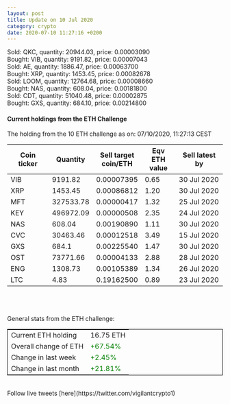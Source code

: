 ```yaml
---
layout: post
title: Update on 10 Jul 2020
category: crypto
date: 2020-07-10 11:27:16 +0200
---
```

<!-- Global site tag (gtag.js) - Google Analytics -->
<script async src="https://www.googletagmanager.com/gtag/js?id=UA-103831149-5"></script>
<script>
  window.dataLayer = window.dataLayer || [];
  function gtag(){dataLayer.push(arguments);}
  gtag('js', new Date());

  gtag('config', 'UA-103831149-5');
</script>
Sold: QKC, quantity:     20944.03, price:   0.00003090<br>Bought: VIB, quantity:      9191.82, price:   0.00007043<br>Sold: AE, quantity:      1886.47, price:   0.00063700<br>Bought: XRP, quantity:      1453.45, price:   0.00082678<br>Sold: LOOM, quantity:     12764.68, price:   0.00008660<br>Bought: NAS, quantity:       608.04, price:   0.00181800<br>Sold: CDT, quantity:     51040.48, price:   0.00002875<br>Bought: GXS, quantity:       684.10, price:   0.00214800<br>

#### Current holdings from the ETH Challenge

The holding from the 10 ETH challenge as on: 07/10/2020, 11:27:13 CEST

|Coin ticker|Quantity|Sell target<br>coin/ETH|Eqv ETH<br>value|Sell latest by|
|-----------|--------|-----------|-----------|--------------|
VIB|9191.82|  0.00007395|0.65|30 Jul 2020|
XRP|1453.45|  0.00086812|1.20|30 Jul 2020|
MFT|327533.78|  0.00000417|1.32|25 Jul 2020|
KEY|496972.09|  0.00000508|2.35|24 Jul 2020|
NAS|608.04|  0.00190890|1.11|30 Jul 2020|
CVC|30463.46|  0.00012518|3.49|15 Jul 2020|
GXS|684.1|  0.00225540|1.47|30 Jul 2020|
OST|73771.66|  0.00004133|2.88|28 Jul 2020|
ENG|1308.73|  0.00105389|1.34|26 Jul 2020|
LTC|4.83|  0.19162500|0.89|23 Jul 2020|

<br>
<br>
<br>
General stats from the ETH challenge:

<table style="border:1px solid black;margin-left:auto;margin-right:auto;">
	<tbody>
	<tr>
		<td>Current ETH holding</td>
		<td>     16.75 ETH</td>
	</tr>
	<tr>
		<td>Overall change of ETH</td>
		<td><font color="green">+67.54%</font></td>
	</tr>
	<tr>
		<td>Change in last week</td>
		<td><font color="green">+2.45%</font></td>
	</tr>
	<tr>
		<td>Change in last month</td>
		<td><font color="green">+21.81%</font></td>
	</tr>
	</tbody>
</table>

<br>
Follow live tweets [here](https://twitter.com/vigilantcrypto1)
<br>
<br>